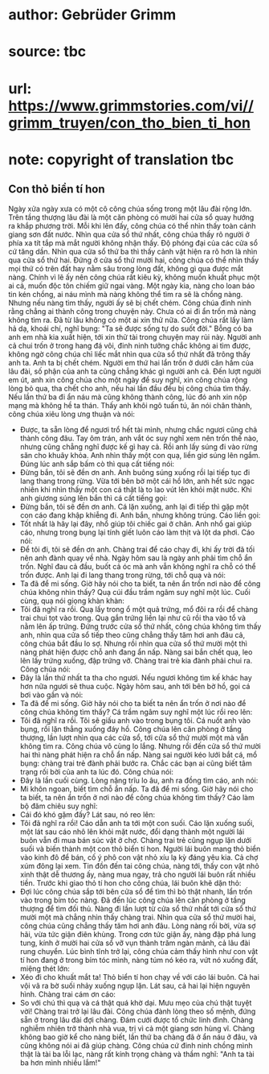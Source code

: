 # author: Gebrüder Grimm
# source: tbc
# url: https://www.grimmstories.com/vi//grimm_truyen/con_tho_bien_ti_hon
# note: copyright of translation tbc

## Con thỏ biển tí hon 

Ngày xửa ngày xưa có một cô công chúa sống trong một lâu đài rộng lớn.
Trên tầng thượng lâu đài là một căn phòng có mười hai cửa sổ quay hướng
ra khắp phương trời. Mỗi khi lên đấy, công chúa có thể nhìn thấy toàn
cảnh giang sơn đất nước. Nhìn qua cửa sổ thứ nhất, công chúa thấy rõ
người ở phía xa tít tắp mà mắt người không nhận thấy. Độ phóng đại của
các cửa sổ cứ tăng dần. Nhìn qua cửa sổ thứ ba thì thấy cảnh vật hiện ra
rõ hơn là nhìn qua cửa sổ thứ hai. Đứng ở cửa sổ thứ mười hai, công chúa
có thể nhìn thấy mọi thứ có trên đất hay nằm sâu trong lòng đất, không
gì qua được mắt nàng. Chính vì lẽ ấy nên công chúa rất kiêu kỳ, không
muốn khuất phục một ai cả, muốn độc tôn chiếm giữ ngai vàng. Một ngày
kia, nàng cho loan báo tin kén chồng, ai náu mình mà nàng không thể tìm
ra sẽ là chồng nàng. Nhưng nếu nàng tìm thấy, người ấy sẽ bị chết chém.
Công chúa đinh ninh rằng chẳng ai thành công trong chuyện này. Chưa có
ai đi ẩn trốn mà nàng không tìm ra. Đã từ lâu không có một ai xin thử
nữa. Công chúa rất lấy làm hả dạ, khoái chí, nghĩ bụng: "Ta sẽ được
sống tự do suốt đời."
Bỗng có ba anh em nhà kia xuất hiện, tới xin thử tài trong chuyện may
rủi này. Người anh cả chui trốn ở trong hang đá vôi, đinh ninh tưởng
chắc không ai tìm được, không ngờ công chúa chỉ liếc mắt nhìn qua cửa sổ
thứ nhất đã trông thấy anh ta. Anh ta bị chết chém. Người em thứ hai lẩn
trốn ở dưới căn hầm của lâu đài, số phận của anh ta cũng chẳng khác gì
người anh cả. Đến lượt người em út, anh xin công chúa cho một ngày để
suy nghĩ, xin công chúa rộng lòng bỏ qua, tha chết cho anh, nếu hai lần
đầu đều bị công chúa tìm thấy. Nếu lần thứ ba đi ẩn náu mà cũng không
thành công, lúc đó anh xin nộp mạng mà không hề ta thán. Thấy anh khôi
ngô tuấn tú, ăn nói chân thành, công chúa xiêu lòng ưng thuận và nói:
- Được, ta sẵn lòng để ngươi trổ hết tài mình, nhưng chắc ngươi cũng chả
thành công đâu.
Tay ôm trán, anh vắt óc suy nghĩ xem nên trốn thế nào, nhưng cũng chẳng
nghĩ được kế gì hay cả. Rồi anh lấy súng đi vào rừng săn cho khuây khỏa.
Anh nhìn thấy một con quạ, liền giơ súng lên ngắm. Đúng lúc anh sắp bấm
cò thì quạ cất tiếng nói:
- Đừng bắn, tôi sẽ đền ơn anh.
Anh buông súng xuống rồi lại tiếp tục đi lang thang trong rừng. Vừa tới
bên bờ một cái hồ lớn, anh hết sức ngạc nhiên khi nhìn thấy một con cá
thật là to lao vút lên khỏi mặt nước. Khi anh giương súng lên bắn thì cá
cất tiếng gọi:
- Đừng bắn, tôi sẽ đền ơn anh.
Cá lặn xuống, anh lại đi tiếp thì gặp một con cáo đang khập khiễng đi.
Anh bắn, nhưng không trúng. Cáo liền gọi:
- Tốt nhất là hãy lại đây, nhổ giúp tôi chiếc gai ở chân.
Anh nhổ gai giúp cáo, nhưng trong bụng lại tính giết luôn cáo làm thịt
và lột da phơi. Cáo nói:
- Để tôi đi, tôi sẽ đền ơn anh.
Chàng trai để cáo chạy đi, khi ấy trời đã tối nên anh đành quay về nhà.
Ngày hôm sau là ngày anh phải tìm chỗ ẩn trốn. Nghĩ đau cả đầu, buốt cả
óc mà anh vẫn không nghĩ ra chỗ có thể trốn được. Anh lại đi lang thang
trong rừng, tới chỗ quạ và nói:
- Ta đã để mi sống. Giờ hãy nói cho ta biết, ta nên ẩn trốn nơi nào để
công chúa không nhìn thấy?
Quạ cúi đầu trầm ngâm suy nghĩ một lúc. Cuối cùng, quạ nói giọng khàn
khàn:
- Tôi đã nghĩ ra rồi.
Quạ lấy trong ổ một quả trứng, mổ đôi ra rồi để chàng trai chui tọt vào
trong. Quạ gắn trứng liền lại như cũ rồi tha vào tổ và nằm lên ấp trứng.
Đứng trước cửa sổ thứ nhất, công chúa không tìm thấy anh, nhìn qua cửa
sổ tiếp theo cũng chẳng thấy tăm hơi anh đâu cả, công chúa bắt đầu lo
sợ. Nhưng rồi nhìn qua cửa sổ thứ mười một thì nàng phát hiện được chỗ
anh đang ẩn nấp. Nàng sai bắn chết quạ, leo lên lấy trứng xuống, đập
trứng vỡ. Chàng trai trẻ kia đành phải chui ra. Công chúa nói:
- Đây là lần thứ nhất ta tha cho ngươi. Nếu ngươi không tìm kế khác hay
hơn nữa ngươi sẽ thua cuộc.
Ngày hôm sau, anh tới bên bờ hồ, gọi cá bơi vào gần và nói:
- Ta đã để mi sống. Giờ hãy nói cho ta biết ta nên ẩn trốn ở nơi nào để
công chúa không tìm thấy?
Cá trầm ngâm suy nghĩ một lúc rồi reo lên:
- Tôi đã nghĩ ra rồi. Tôi sẽ giấu anh vào trong bụng tôi.
Cá nuốt anh vào bụng, rồi lặn thẳng xuống đáy hồ. Công chúa lên căn
phòng ở tầng thượng, lần lượt nhìn qua các cửa sổ, tới cửa sổ thứ mười
một mà vẫn không tìm ra. Công chúa vô cùng lo lắng. Nhưng rồi đến cửa sổ
thứ mười hai thì nàng phát hiện ra chỗ ẩn nấp. Nàng sai người kéo lưới
bắt cá, mổ bụng: chàng trai trẻ đành phải bước ra. Chắc các bạn ai cũng
biết tâm trạng rối bời của anh ta lúc đó.
Công chúa nói:
- Đây là lần cuối cùng.
Lòng nặng trĩu lo âu, anh ra đồng tìm cáo, anh nói:
- Mi khôn ngoan, biết tìm chỗ ẩn nấp. Ta đã để mi sống. Giờ hãy nói cho
ta biết, ta nên ẩn trốn ở nơi nào để công chúa không tìm thấy?
Cáo làm bộ đăm chiêu suy nghĩ:
- Cái đó khó gặm đấy?
Lát sau, nó reo lên:
- Tôi đã nghĩ ra rồi!
Cáo dẫn anh ta tới một con suối. Cáo lặn xuống suối, một lát sau cáo nhô
lên khỏi mặt nước, đổi dạng thành một người lái buôn vẫn đi mua bán súc
vật ở chợ. Chàng trai trẻ cũng ngụp lặn dưới suối và biến thành một con
thỏ biển tí hon. Người lái buôn mang thỏ biển vào kinh đô để bán, cố ý
phô con vật nhỏ xíu lạ kỳ đáng yêu kia. Cả chợ xúm đông lại xem. Tin đồn
đến tai công chúa, nàng tới, thấy con vật nhỏ xinh thật dễ thương ấy,
nàng mua ngay, trả cho người lái buôn rất nhiều tiền. Trước khi giao thỏ
tí hon cho công chúa, lái buôn khẽ dặn thỏ:
- Đợi lúc công chúa sắp tới bên cửa sổ để tìm thì bò thật nhanh, lẩn
trốn vào trong bím tóc nàng.
Đã đến lúc công chúa lên căn phòng ở tầng thượng để tìm đối thủ. Nàng đi
lần lượt từ cửa sổ thứ nhất tới cửa sổ thứ mười một mà chẳng nhìn thấy
chàng trai. Nhìn qua cửa sổ thứ mười hai, công chúa cũng chẳng thấy tăm
hơi anh đâu. Lòng nàng rối bời, vừa sợ hãi, vừa tức giận điên khùng.
Trong cơn tức giận ấy, nàng đập phá lung tung, kính ở mười hai cửa sổ vỡ
vụn thành trăm ngàn mảnh, cả lâu đài rung chuyển.
Lúc bình tĩnh trở lại, công chúa cảm thấy hình như con vật tí hon đang ở
trong bím tóc mình, nàng túm nó kéo ra, vứt nó xuống đất, miệng thét
lớn:
- Xéo đi cho khuất mắt ta!
Thỏ biển tí hon chạy về với cáo lái buôn. Cả hai vội vã ra bờ suối nhảy
xuống ngụp lặn. Lát sau, cả hai lại hiện nguyên hình. Chàng trai cám ơn
cáo:
- So với chú thì quạ và cá thật quá khờ dại. Mưu mẹo của chú thật tuyệt
vời!
Chàng trai trở lại lâu đài. Công chúa đành lòng theo số mệnh, đứng sẵn ở
trong lâu đài đợi chàng. Đám cưới được tổ chức linh đình. Chàng nghiễm
nhiên trở thành nhà vua, trị vì cả một giang sơn hùng vĩ. Chàng không
bao giờ kể cho nàng biết, lần thứ ba chàng đã ở ẩn náu ở đâu, và cũng
không nói ai đã giúp chàng. Công chúa cứ đinh ninh chồng mình thật là
tài ba lỗi lạc, nàng rất kính trọng chàng và thầm nghĩ: "Anh ta tài ba
hơn mình nhiều lắm!"

